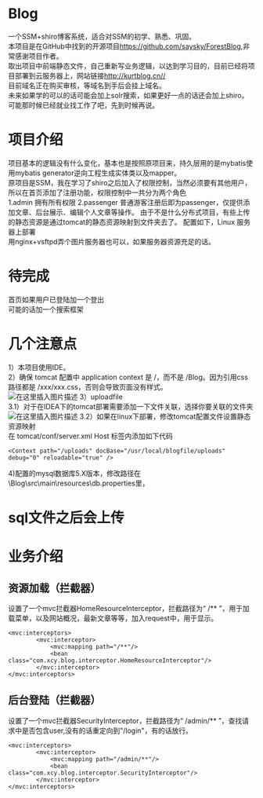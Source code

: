 # Blog
一个SSM+shiro博客系统，适合对SSM的初学、熟悉、巩固。<br/>
本项目是在GitHub中找到的开源项目<https://github.com/saysky/ForestBlog>,非常感谢项目作者。<br/>
取出项目中前端静态文件，自己重新写业务逻辑，以达到学习目的，目前已经将项目部署到云服务器上，网站链接<http://kurtblog.cn//><br/>
目前域名正在购买审核，等域名到手后会挂上域名。<br/>
未来如果学的可以的话可能会加上solr搜索，如果更好一点的话还会加上shiro。可能那时候已经就业找工作了吧，先到时候再说。
# 项目介绍
项目基本的逻辑没有什么变化，基本也是按照原项目来，持久层用的是mybatis使用mybatis generator逆向工程生成实体类以及mapper。<br/>
原项目是SSM，我在学习了shiro之后加入了权限控制，当然必须要有其他用户，所以在首页添加了注册功能，权限控制中一共分为两个角色<br/>
1.admin  拥有所有权限
2.passenger 普通游客注册后即为passenger，仅提供添加文章、后台展示、编辑个人文章等操作。
由于不是什么分布式项目，有些上传的静态资源是通过tomcat的静态资源映射到文件夹去了。
配置如下，Linux 服务器上部署<br/>
用nginx+vsftpd弄个图片服务器也可以，如果服务器资源充足的话。

# 待完成
首页如果用户已登陆加一个登出<br/>
可能的话加一个搜索框架<br/>

# 几个注意点
1）本项目使用IDE。<br/>
2）确保 tomcat 配置中 application context 是 /，而不是 /Blog。因为引用css路径都是 /xxx/xxx.css，否则会导致页面没有样式。<br/>
![在这里插入图片描述](https://img-blog.csdnimg.cn/20200426104436606.png?x-oss-process=image/watermark,type_ZmFuZ3poZW5naGVpdGk,shadow_10,text_aHR0cHM6Ly9ibG9nLmNzZG4ubmV0L3dlaXhpbl80NDAwMTY4MQ==,size_16,color_FFFFFF,t_70)
3）uploadfile<br/>
3.1）对于在IDEA下的tomcat部署需要添加一下文件关联，选择你要关联的文件夹<br/>
![在这里插入图片描述](https://img-blog.csdnimg.cn/20200426111717280.PNG?x-oss-process=image/watermark,type_ZmFuZ3poZW5naGVpdGk,shadow_10,text_aHR0cHM6Ly9ibG9nLmNzZG4ubmV0L3dlaXhpbl80NDAwMTY4MQ==,size_16,color_FFFFFF,t_70)
3.2）如果在linux下部署，修改tomcat配置文件设置静态资源映射<br/>
在 tomcat/conf/server.xml  Host 标签内添加如下代码<br/>
```
<Context path="/uploads" docBase="/usr/local/blogfile/uploads" debug="0" reloadable="true" />
```

4)配置的mysql数据库5.X版本，修改路径在\Blog\src\main\resources\db.properties里，
# sql文件之后会上传
# 业务介绍
## 资源加载（拦截器）
设置了一个mvc拦截器HomeResourceInterceptor，拦截路径为“ /** ”，用于加载菜单，以及网站概况，最新文章等等，加入request中，用于显示。
```
<mvc:interceptors>
        <mvc:interceptor>
            <mvc:mapping path="/**"/>
            <bean class="com.xcy.blog.interceptor.HomeResourceInterceptor"/>
        </mvc:interceptor>
</mvc:interceptors>
```
## 后台登陆（拦截器）
设置了一个mvc拦截器SecurityInterceptor，拦截路径为“ /admin/** ”，查找请求中是否包含user,没有的话重定向到"/login"，有的话放行。
```
<mvc:interceptors>
        <mvc:interceptor>
            <mvc:mapping path="/admin/**"/>
            <bean class="com.xcy.blog.interceptor.SecurityInterceptor"/>
        </mvc:interceptor>
</mvc:interceptors>
```
